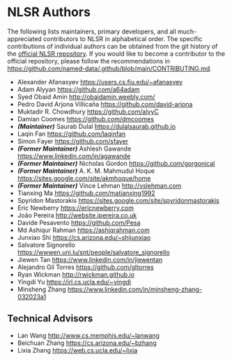 # NLSR Authors

The following lists maintainers, primary developers, and all much-appreciated contributors to NLSR in alphabetical order.
The specific contributions of individual authors can be obtained from the git history of the [official NLSR repository](https://github.com/named-data/NLSR).
If you would like to become a contributor to the official repository, please follow the recommendations in <https://github.com/named-data/.github/blob/main/CONTRIBUTING.md>.

* Alexander Afanasyev <https://users.cs.fiu.edu/~afanasyev>
* Adam Alyyan <https://github.com/a64adam>
* Syed Obaid Amin <http://obaidamin.weebly.com/>
* Pedro David Arjona Villicaña <https://github.com/david-arjona>
* Muktadir R. Chowdhury <https://github.com/alvyC>
* Damian Coomes <https://github.com/dmcoomes>
* ***(Maintainer)*** Saurab Dulal <https://dulalsaurab.github.io>
* Laqin Fan <https://github.com/laqinfan>
* Simon Fayer <https://github.com/sfayer>
* ***(Former Maintainer)*** Ashlesh Gawande <https://www.linkedin.com/in/agawande>
* ***(Former Maintainer)*** Nicholas Gordon <https://github.com/gorgonical>
* ***(Former Maintainer)*** A. K. M. Mahmudul Hoque <https://sites.google.com/site/akmhoque/home>
* ***(Former Maintainer)*** Vince Lehman <http://vslehman.com>
* Tianxing Ma <https://github.com/matianxing1992>
* Spyridon Mastorakis <https://sites.google.com/site/spyridonmastorakis>
* Eric Newberry <https://ericnewberry.com>
* João Pereira <http://website.jpereira.co.uk>
* Davide Pesavento <https://github.com/Pesa>
* Md Ashiqur Rahman <https://ashiqrahman.com>
* Junxiao Shi <https://cs.arizona.edu/~shijunxiao>
* Salvatore Signorello <https://wwwen.uni.lu/snt/people/salvatore_signorello>
* Jiewen Tan <https://www.linkedin.com/in/jiewentan>
* Alejandro Gil Torres <https://github.com/gltorres>
* Ryan Wickman <http://rwickman.github.io>
* Yingdi Yu <https://irl.cs.ucla.edu/~yingdi>
* Minsheng Zhang <https://www.linkedin.com/in/minsheng-zhang-032023a1>

## Technical Advisors

* Lan Wang <http://www.cs.memphis.edu/~lanwang>
* Beichuan Zhang <https://cs.arizona.edu/~bzhang>
* Lixia Zhang <https://web.cs.ucla.edu/~lixia>
